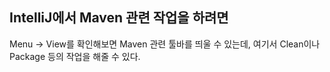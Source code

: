 ## IntelliJ에서 Maven 관련 작업을 하려면

Menu -> View를 확인해보면 Maven 관련 툴바를 띄울 수 있는데, 여기서 Clean이나 Package 등의 작업을 해줄 수 있다.